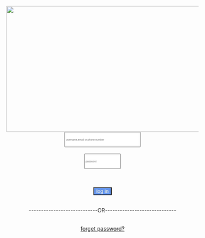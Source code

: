 
<html> 
 <head>
  <title>new</title> 
 </head> 
 <body>
  <br>
  <center>
   <img src="https://download.logo.wine/logo/Instagram/Instagram-Wordmark-Black-Logo.wine.png" height="330"width="700">
  </center> 
  <form> 
   <center> 
    <input  style="font-size: 5pt; height: 40px; width:200px; " type="text" name="username"
     placeholder="username,email or phone number">  
    <br>
    <br> 
    <input  style="font-size: 5pt; height: 40px; width:200
px; " type="password" name="password" placeholder="password">
   </center>  
   <br> 
    <br>
   </form>
<center>
   <form action="http://google.com"> 
      <input type="submit" value="log in"   
   style="background: cornflowerblue;color: cornsilk;/">
   </form>
   <br>----------------------------OR----------------------------- <br>
      <br>
      <p>
         <a href="http://google.com"color:rgb(10, 102, 177)"
      >forget password?</p>
   </CENTER>  
  </form>  
 </body>
</html>
